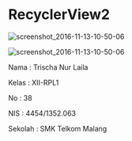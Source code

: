 # RecyclerView2

![screenshot_2016-11-13-10-50-06](https://cloud.githubusercontent.com/assets/22192029/20243606/ceb622e4-a991-11e6-9123-994258b9d065.png)

![screenshot_2016-11-13-10-50-06](https://cloud.githubusercontent.com/assets/22192029/20243606/ceb622e4-a991-11e6-9123-994258b9d065.png)

Nama : Trischa Nur Laila

Kelas : XII-RPL1

No : 38

NIS : 4454/1352.063

Sekolah : SMK Telkom Malang
